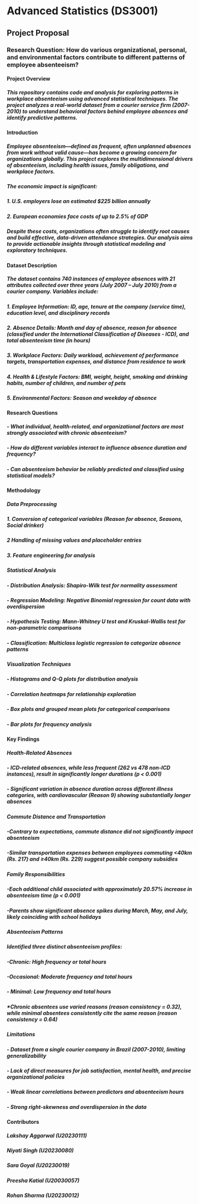 # Advanced Statistics (DS3001) 
## Project Proposal 

### Research Question: How do various organizational, personal, and environmental factors contribute to different patterns of employee absenteeism?

#### Project Overview
##### This repository contains code and analysis for exploring patterns in workplace absenteeism using advanced statistical techniques. The project analyzes a real-world dataset from a courier service firm (2007-2010) to understand behavioral factors behind employee absences and identify predictive patterns.

#### Introduction
##### Employee absenteeism—defined as frequent, often unplanned absences from work without valid cause—has become a growing concern for organizations globally. This project explores the multidimensional drivers of absenteeism, including health issues, family obligations, and workplace factors.
##### The economic impact is significant:
##### 1. U.S. employers lose an estimated $225 billion annually
##### 2. European economies face costs of up to 2.5% of GDP
##### Despite these costs, organizations often struggle to identify root causes and build effective, data-driven attendance strategies. Our analysis aims to provide actionable insights through statistical modeling and exploratory techniques.

#### Dataset Description
##### The dataset contains 740 instances of employee absences with 21 attributes collected over three years (July 2007 – July 2010) from a courier company. Variables include:
##### 1. Employee Information: ID, age, tenure at the company (service time), education level, and disciplinary records
##### 2. Absence Details: Month and day of absence, reason for absence (classified under the International Classification of Diseases - ICD), and total absenteeism time (in hours)
##### 3. Workplace Factors: Daily workload, achievement of performance targets, transportation expenses, and distance from residence to work
##### 4. Health & Lifestyle Factors: BMI, weight, height, smoking and drinking habits, number of children, and number of pets
##### 5. Environmental Factors: Season and weekday of absence
#### Research Questions
##### - What individual, health-related, and organizational factors are most strongly associated with chronic absenteeism?
##### - How do different variables interact to influence absence duration and frequency?
##### - Can absenteeism behavior be reliably predicted and classified using statistical models?
#### Methodology
##### Data Preprocessing
##### 1. Conversion of categorical variables (Reason for absence, Seasons, Social drinker)
##### 2 Handling of missing values and placeholder entries
##### 3. Feature engineering for analysis
##### Statistical Analysis 
##### - Distribution Analysis: Shapiro-Wilk test for normality assessment
##### - Regression Modeling: Negative Binomial regression for count data with overdispersion
##### - Hypothesis Testing: Mann-Whitney U test and Kruskal-Wallis test for non-parametric comparisons
##### - Classification: Multiclass logistic regression to categorize absence patterns
##### Visualization Techniques
##### - Histograms and Q-Q plots for distribution analysis
##### - Correlation heatmaps for relationship exploration
##### - Box plots and grouped mean plots for categorical comparisons
##### - Bar plots for frequency analysis
#### Key Findings
##### Health-Related Absences
##### - ICD-related absences, while less frequent (262 vs 478 non-ICD instances), result in significantly longer durations (p < 0.001)
##### - Significant variation in absence duration across different illness categories, with cardiovascular (Reason 9) showing substantially longer absences
##### Commute Distance and Transportation
##### -Contrary to expectations, commute distance did not significantly impact absenteeism
##### -Similar transportation expenses between employees commuting <40km (Rs. 217) and ≥40km (Rs. 229) suggest possible company subsidies
##### Family Responsibilities
##### -Each additional child associated with approximately 20.57% increase in absenteeism time (p < 0.001)
##### -Parents show significant absence spikes during March, May, and July, likely coinciding with school holidays
##### Absenteeism Patterns
##### Identified three distinct absenteeism profiles:
##### -Chronic: High frequency or total hours
##### -Occasional: Moderate frequency and total hours
##### - Minimal: Low frequency and total hours
#####   *Chronic absentees use varied reasons (reason consistency = 0.32), while minimal absentees consistently cite the same reason (reason consistency = 0.64)
##### Limitations
##### - Dataset from a single courier company in Brazil (2007-2010), limiting generalizability
##### - Lack of direct measures for job satisfaction, mental health, and precise organizational policies
##### - Weak linear correlations between predictors and absenteeism hours
##### - Strong right-skewness and overdispersion in the data
#### Contributors

##### Lakshay Aggarwal (U20230111)
##### Niyati Singh (U20230080)
##### Sara Goyal (U20230019)
##### Preesha Katial (U20030057)
##### Rohan Sharma (U20230012)
